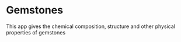 # Gemstones
This app gives the chemical composition, structure and other physical properties of gemstones
